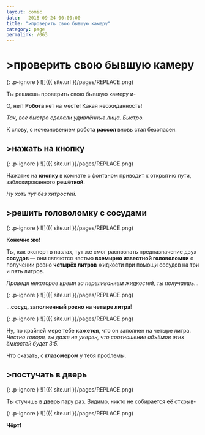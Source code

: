 ```yaml
---
layout: comic
date:   2018-09-24 00:00:00 
title: ">проверить свою бывшую камеру"
category: page
permalink: /063
---
```

# >проверить свою бывшую камеру

{: .p-ignore }
![]({{ site.url }}/pages/REPLACE.png)

Ты решаешь проверить свою бывшую камеру и- 

О, нет! <strong>Робота </strong>нет на месте! Какая неожиданность!

<em>Так, все быстро сделали удивлённые лица. Быстро.</em>

К слову, с исчезновением робота <strong>рассол </strong>вновь стал безопасен.

## >нажать на кнопку

{: .p-ignore }
![]({{ site.url }}/pages/REPLACE.png)

Нажатие на <strong>кнопку </strong>в комнате с фонтаном приводит к открытию пути, заблокированного <strong>решёткой</strong>. 

<em>Ну хоть тут без хитростей.</em>

## >решить головоломку с сосудами

{: .p-ignore }
![]({{ site.url }}/pages/REPLACE.png)

<strong>Конечно же!</strong> 

Ты, как эксперт в пазлах, тут же смог распознать предназначение двух <strong>сосудов </strong>— они являются частью <strong>всемирно известной головоломки</strong> о получении ровно <strong>четырёх литров</strong> жидкости при помощи сосудов на три и пять литров.

<em>Проведя некоторое время за переливанием жидкостей, ты получаешь…</em>

{: .p-ignore }
![]({{ site.url }}/pages/REPLACE.png)

…<strong>сосуд, заполненный ровно на четыре литра</strong>!

{: .p-ignore }
![]({{ site.url }}/pages/REPLACE.png)

Ну, по крайней мере тебе <strong>кажется</strong>, что он заполнен на четыре литра. <em>Честно говоря, ты даже не уверен, что соотношение объёмов этих ёмкостей будет 3:5.</em>

Что сказать, с <strong>глазомером </strong>у тебя проблемы.

## >постучать в дверь

{: .p-ignore }
![]({{ site.url }}/pages/REPLACE.png)

Ты стучишь в <strong>дверь </strong>пару раз. Видимо, никто не собирается её открыв-

{: .p-ignore }
![]({{ site.url }}/pages/REPLACE.png)

<strong>Чёрт!</strong>
